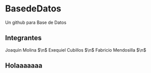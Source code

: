 # BasedeDatos
Un github para Base de Datos 


## Integrantes

Joaquìn Molina $\n$
Exequiel Cubillos $\n$
Fabricio Mendosilla $\n$

## Holaaaaaaa